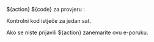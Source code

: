 ${action} ${code} za provjeru :

Kontrolni kod istječe za jedan sat.

Ako se niste prijavili ${action} zanemarite ovu e-poruku.
